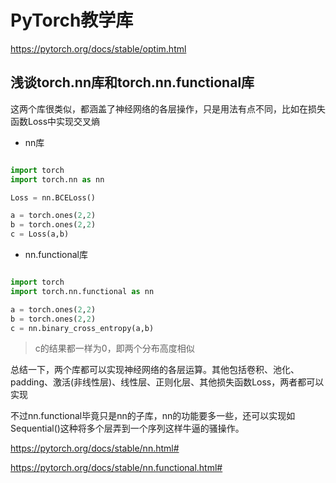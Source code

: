 # PyTorch教学库


https://pytorch.org/docs/stable/optim.html


## 浅谈torch.nn库和torch.nn.functional库

这两个库很类似，都涵盖了神经网络的各层操作，只是用法有点不同，比如在损失函数Loss中实现交叉熵

- nn库
```py

import torch
import torch.nn as nn

Loss = nn.BCELoss()

a = torch.ones(2,2)
b = torch.ones(2,2)
c = Loss(a,b)

```

- nn.functional库

```py

import torch
import torch.nn.functional as nn

a = torch.ones(2,2)
b = torch.ones(2,2)
c = nn.binary_cross_entropy(a,b)

```

>c的结果都一样为0，即两个分布高度相似

总结一下，两个库都可以实现神经网络的各层运算。其他包括卷积、池化、padding、激活(非线性层)、线性层、正则化层、其他损失函数Loss，两者都可以实现

不过nn.functional毕竟只是nn的子库，nn的功能要多一些，还可以实现如Sequential()这种将多个层弄到一个序列这样牛逼的骚操作。

https://pytorch.org/docs/stable/nn.html#

https://pytorch.org/docs/stable/nn.functional.html#
